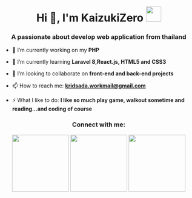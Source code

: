 <h1 align="center">Hi 👋, I'm KaizukiZero <img height="40" src="https://emoji.gg/assets/emoji/7333-parrotdance.gif"></h1>
<h3 align="center">A passionate about develop web application from thailand</h3>

- 🔭 I’m currently working on my **PHP**

- 🌱 I’m currently learning **Laravel 8,React.js, HTML5 and CSS3**

- 👯 I’m looking to collaborate on **front-end and back-end projects**

- 📫 How to reach me: **kridsada.workmail@gmail.com**

- ⚡ What I like to do: **I like so much play game, walkout sometime and reading...and coding of course**

<h3 align="center">Connect with me:</h3>
<div align="center">
<p>
  <img height= "150" src="https://github-readme-stats.vercel.app/api?username=KaizukiZero&theme=midnight-purple&show_icons=true&include_all_commits=true" />
  <img height= "150" src="https://github-readme-stats.vercel.app/api/top-langs/?username=KaizukiZero&theme=midnight-purple" />
  <img height= "150" src="https://github-readme-stats.vercel.app/api/wakatime?username=KaizukiZero&theme=midnight-purple"/>
</p>
 </div>
